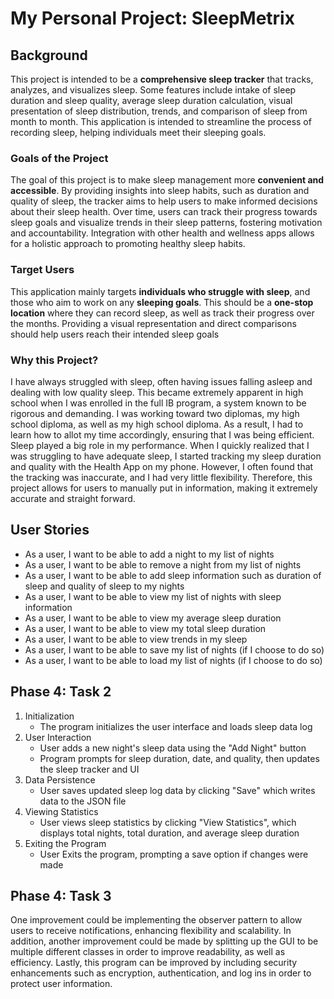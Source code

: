 # My Personal Project: SleepMetrix

## Background

This project is intended to be a **comprehensive sleep
tracker** that tracks, analyzes, and visualizes sleep.
Some features include intake of sleep duration and sleep
quality, average sleep duration calculation, visual
presentation of sleep distribution, trends,
and comparison of sleep from month to month.
This application is intended to streamline the process
of recording sleep, helping individuals meet their sleeping goals.

### Goals of the Project

The goal of this project is to make sleep management
more **convenient and accessible**.
By providing insights into sleep habits, such as duration and
quality of sleep, the tracker aims to help users to make 
informed decisions about their sleep health.
Over time, users can track their progress towards sleep goals
and visualize trends in their sleep patterns, fostering motivation
and accountability. Integration with other health and wellness
apps allows for a holistic approach to promoting healthy sleep
habits.

### Target Users

This application mainly targets **individuals who struggle with 
sleep**, and those who aim to work on any **sleeping goals**.
This should be a **one-stop location** where
they can record sleep, as well as track their progress
over the months. Providing a visual representation and direct
comparisons should help users reach their intended sleep goals

### Why this Project?

I have always struggled with sleep, often having issues falling
asleep and dealing with low quality sleep. This became extremely
apparent in high school when I was enrolled in the full IB program,
a system known to be rigorous and demanding. I was working toward
two diplomas, my high school diploma, as well as my high school
diploma. As a result, I had to learn how to allot my time accordingly,
ensuring that I was being efficient.
Sleep played a big role in my performance. When I quickly realized
that I was struggling to have adequate sleep, I started tracking my
sleep duration and quality with the Health App on my phone.
However, I often found that the tracking was inaccurate, and I had
very little flexibility.
Therefore, this project allows for users to manually put in information,
making it extremely accurate and straight forward.

## User Stories
- As a user, I want to be able to add a night to my list of nights
- As a user, I want to be able to remove a night from my list of nights
- As a user, I want to be able to add sleep information such as
duration of sleep and quality of sleep to my nights
- As a user, I want to be able to view my list of nights with
sleep information
- As a user, I want to be able to view my average sleep duration
- As a user, I want to be able to view my total sleep duration
- As a user, I want to be able to view trends in my sleep
- As a user, I want to be able to save my list of nights
  (if I choose to do so)
- As a user, I want to be able to load my list of nights
  (if I choose to do so)

## Phase 4: Task 2
1. Initialization
   - The program initializes the user interface and loads sleep data log
2. User Interaction
   - User adds a new night's sleep data using the "Add Night" button
   - Program prompts for sleep duration, date, and quality, then updates the sleep tracker and UI
3. Data Persistence
   - User saves updated sleep log data by clicking "Save" which writes data to the JSON file
4. Viewing Statistics
   - User views sleep statistics by clicking "View Statistics", which displays total nights,
   total duration, and average sleep duration
5. Exiting the Program
   - User Exits the program, prompting a save option if changes were made

## Phase 4: Task 3
One improvement could be implementing the observer pattern to allow users to receive
notifications, enhancing flexibility and scalability. In addition, another improvement
could be made by splitting up the GUI to be multiple different classes in order
to improve readability, as well as efficiency. Lastly, this program can be improved
by including security enhancements such as encryption, authentication, and log ins
in order to protect user information.